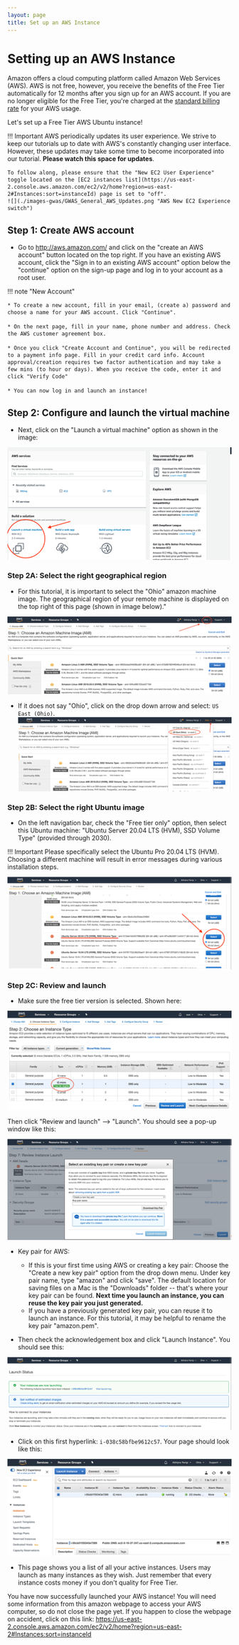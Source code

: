 ```yaml
---
layout: page
title: Set up an AWS Instance
---
```


Setting up an AWS Instance
==========================


Amazon offers a cloud computing platform called Amazon Web Services (AWS). AWS is not free, however, you receive the benefits of the Free Tier automatically for 12 months after you sign up for an AWS account. If you are no longer eligible for the Free Tier, you're charged at the [standard billing rate](https://docs.aws.amazon.com/awsaccountbilling/latest/aboutv2/free-tier-eligibility.html) for your AWS usage.


Let's set up a Free Tier AWS Ubuntu instance!

!!! Important
    AWS periodically updates its user experience. We strive to keep our tutorials up to date with AWS's constantly changing user interface. However, these updates may take some time to become incorporated into our tutorial. **Please watch this space for updates**.

    To follow along, please ensure that the "New EC2 User Experience" toggle located on the [EC2 instances list](https://us-east-2.console.aws.amazon.com/ec2/v2/home?region=us-east-2#Instances:sort=instanceId) page is set to "off".
    ![](./images-gwas/GWAS_General_AWS_Updates.png "AWS New EC2 Experience switch")

## Step 1: Create AWS account

* Go to <http://aws.amazon.com/> and click on the "create an AWS account" button located on the top right. If you have an existing AWS account, click the "Sign in to an existing AWS account" option below the "continue" option on the sign-up page and log in to your account as a root user.

!!! note "New Account"

    * To create a new account, fill in your email, (create a) password and choose a name for your AWS account. Click "Continue".

    * On the next page, fill in your name, phone number and address. Check the AWS customer agreement box.

    * Once you click "Create Account and Continue", you will be redirected to a payment info page. Fill in your credit card info. Account approval/creation requires two factor authentication and may take a few mins (to hour or days). When you receive the code, enter it and click "Verify Code"

    * You can now log in and launch an instance!


## Step 2: Configure and launch the virtual machine

* Next, click on the "Launch a virtual machine" option as shown in the image:

![](./images-gwas/GWAS_General_Launch.png "Launch virtual machine")

### Step 2A: Select the right geographical region

* For this tutorial, it is important to select the "Ohio" amazon machine image. The geographical region of your remote machine is displayed on the top right of this page (shown in image below)."

![](./images-gwas/GWAS_General_aws_ohio.png "Machine location Ohio")



* If it does not say "Ohio", click on the drop down arrow and select: `US East (Ohio)`.
![](./images-gwas/GWAS_General_aws_ohio_selection.png "Machine location dropdown menu")

### Step 2B: Select the right Ubuntu image

* On the left navigation bar, check the "Free tier only" option, then select this Ubuntu machine: "Ubuntu Server 20.04 LTS (HVM), SSD Volume Type" (provided through 2030).

!!! Important
    Please specifically select the Ubuntu Pro 20.04 LTS (HVM). Choosing a different machine will result in error messages during various installation steps.

![](./images-gwas/GWAS_General_Ubuntu.png "Ubuntu machine")

### Step 2C: Review and launch

* Make sure the free tier version is selected. Shown here:

![](./images-gwas/GWAS_General_AWS_Free_Tier.png "t2micro instance type")


Then click "Review and launch" --> "Launch". You should see a pop-up window like this:

![](./images-gwas/GWAS_General_KeyPair.png "AWS key pair")

* Key pair for AWS:

    - If this is your first time using AWS or creating a key pair: Choose the "Create a new key pair" option from the drop down menu. Under key pair name, type "amazon" and click "save". The default location for saving files on a Mac is the "Downloads" folder -- that's where your key pair can be found. **Next time you launch an instance, you can reuse the key pair you just generated.**
    - If you have a previously generated key pair, you can reuse it to launch an instance. For this tutorial, it may be helpful to rename the key pair "amazon.pem".

* Then check the acknowledgement box and click "Launch Instance". You should see this:

![](./images-gwas/GWAS_General_launching.png "Launch status page")

* Click on this first hyperlink: `i-038c58bfbe9612c57`. Your page should look like this:

![](./images-gwas/GWAS_General_aws_instances_list.png "Instance dashboard")


* This page shows you a list of all your active instances. Users may launch as many instances as they wish. Just remember that every instance costs money if you don't quality for Free Tier.

You have now successfully launched your AWS instance! You will need some information from this amazon webpage to access your AWS computer, so do not close the page yet. If you happen to close the webpage on accident, click on this link: <https://us-east-2.console.aws.amazon.com/ec2/v2/home?region=us-east-2#Instances:sort=instanceId>
